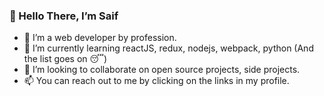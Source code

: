 ### 👋 Hello There, I’m Saif

- 👀 I’m a web developer by profession.
- 🌱 I’m currently learning reactJS, redux, nodejs, webpack, python (And the list goes on 😴)
- 💞️ I’m looking to collaborate on open source projects, side projects.
- 📫 You can reach out to me by clicking on the links in my profile.
